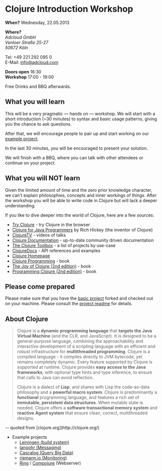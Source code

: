 # Clojure Introduction Workshop

**When?**	Wednesday, 22.05.2013

**Where?**  
*Adcloud GmbH*  
*Venloer Straße 25-27*    
*50672 Köln*

Tel: +49 221 292 095 0   
E-Mail: info@adcloud.com  

**Doors open** 16:30  
**Workshop** 17:00 - 19:00

Free Drinks and BBQ afterwards.


## What you will learn

This will be a very pragmatic — hands on — workshop.
We will start with a short introduction (~30 minutes) to syntax and basic usage patterns, giving you the chance to ask questions.

After that, we will encourage people to pair up and start working on our [example project](https://github.com/adcloud/clojure-intro-workshop).

In the last 30 minutes, you will be encouraged to present your solution.

We will finish with a BBQ, where you can talk with other attendees or continue on your project.


## What you will NOT learn

Given the limited amount of time and the zero prior knowledge character, we can't explain philosophies, concepts and inner workings of things.
After the workshop you will be able to write code in Clojure but will lack a deeper understanding.

If you like to dive deeper into the world of Clojure, here are a few sources:

- [Try Clojure](http://tryclj.com/) - try Clojure in the browser
- [Clojure for Java Programmers](http://www.youtube.com/watch?v=P76Vbsk_3J0) by Rich Hickey (the inventor of Clojure)
- [ClojureTV](http://www.youtube.com/user/ClojureTV) - videos of talks
- [Clojure Documentation](http://clojure-doc.org/) - up-to-date community driven documentation
- [The Clojure Toolbox](http://www.clojure-toolbox.com/) - a list of projects by use-case
- [ClojureDocs](http://clojuredocs.org/) - API references and examples
- [Clojure Homepage](http://clojure.org/)
- [Clojure Programming](http://www.clojurebook.com/) - book
- [The Joy of Clojure (2nd edition)](http://www.manning.com/fogus2/) - book
- [Programming Clojure (2nd edition)](http://pragprog.com/book/shcloj2/programming-clojure) - book


## Please come prepared

Please make sure that you have the [basic project](https://github.com/adcloud/clojure-intro-workshop) forked and checked out on your machine.
Please consult the [project readme](https://github.com/adcloud/clojure-intro-workshop/blob/master/README.md) for details.


## About Clojure

<blockquote>
<p>
Clojure is a <strong>dynamic programming language</strong> that <strong>targets the Java Virtual Machine</strong> (and the CLR, and JavaScript). It is designed to be a general-purpose language, combining the approachability and interactive development of a scripting language with an efficient and robust infrastructure for <strong>multithreaded programming</strong>. Clojure is a compiled language - it compiles directly to JVM bytecode, yet remains completely dynamic. Every feature supported by Clojure is supported at runtime. Clojure provides <strong>easy access to the Java frameworks</strong>, with optional type hints and type inference, to ensure that calls to Java can avoid reflection.
</p>

<p>
Clojure is a dialect of <strong>Lisp</strong>, and shares with Lisp the code-as-data philosophy and a <strong>powerful macro system</strong>. Clojure is predominantly a <strong>functional</strong> programming language, and features a rich set of <strong>immutable, persistent data structures</strong>. When mutable state is needed, Clojure offers a <strong>software transactional memory system</strong> and <strong>reactive Agent system</strong> that ensure clean, correct, multithreaded designs.
</p>
</blockquote>
-- quoted from [clojure.org](http://clojure.org/)

- Example projects
	- [Leiningen (build system)](http://leiningen.org/)
	- [langohr (Messaging)](https://github.com/michaelklishin/langohr)
	- [Cascalog (Query Big Data)](https://github.com/nathanmarz/cascalog)
	- [riemann.io (Monitoring)](http://riemann.io/)
	- [Ring](https://github.com/ring-clojure/ring) / [Compojure](https://github.com/weavejester/compojure) (Webserver)
	